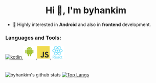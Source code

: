 <h1 align="center">Hi 👋, I'm byhankim</h1>

- 🌱 Highly interested in **Android** and also in **frontend** development.

<h3 align="left">Languages and Tools:</h3>
<p align="left"> <a href="https://kotlinlang.org" target="_blank"> <img src="https://www.vectorlogo.zone/logos/kotlinlang/kotlinlang-icon.svg" alt="kotlin" width="40" height="40"/> </a> <a href="https://developer.android.com" target="_blank"> <img src="https://raw.githubusercontent.com/devicons/devicon/master/icons/android/android-original-wordmark.svg" alt="android" width="40" height="40"/> </a> <a href="https://developer.mozilla.org/en-US/docs/Web/JavaScript" target="_blank"> <img src="https://raw.githubusercontent.com/devicons/devicon/master/icons/javascript/javascript-original.svg" alt="javascript" width="40" height="40"/> </a>  <a href="https://reactjs.org/" target="_blank"> <img src="https://raw.githubusercontent.com/devicons/devicon/master/icons/react/react-original-wordmark.svg" alt="react" width="40" height="40"/> </a> </p>

# 

![byhankim's github stats](https://github-readme-stats.vercel.app/api?username=byhankim&show_icons=true&theme=merko)
[![Top Langs](https://github-readme-stats.vercel.app/api/top-langs/?username=byhankim&layout=compact&hide=jupyter%20notebook&theme=merko)](https://github.com/anuraghazra/github-readme-stats)
